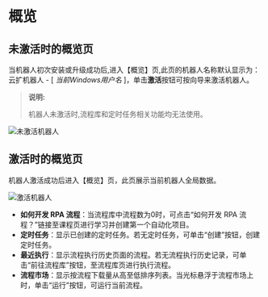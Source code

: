 # 概览

## 未激活时的概览页

当机器人初次安装或升级成功后,进入【概览】页,此页的机器人名称默认显示为：云扩机器人 - [ *当前Windows用户名* ]，单击**激活**按钮可按向导来激活机器人。
>**说明:**
>
>机器人未激活时,流程库和定时任务相关功能均无法使用。 

![未激活机器人](https://docimages.blob.core.chinacloudapi.cn/images/Robot/norobotUI20201211.png)

## 激活时的概览页

机器人激活成功后进入【概览】页，此页展示当前机器人全局数据。

![激活机器人](https://docimages.blob.core.chinacloudapi.cn/images/Robot/robotUI20201211.png)

- **如何开发 RPA 流程**：当流程库中流程数为0时，可点击“如何开发 RPA 流程？”链接至课程页进行学习并创建第一个自动化项目。
- **定时任务**：显示已创建的定时任务。若无定时任务，可单击“创建”按钮，创建定时任务。
- **最近执行**：显示流程执行历史页面的流程。若无流程执行历史记录，可单击“前往流程库”按钮，至流程库页进行执行流程。
- **流程市场**：显示按流程下载量从高至低排序列表。当光标悬浮于流程市场上时，单击“运行”按钮，可运行当前流程。
